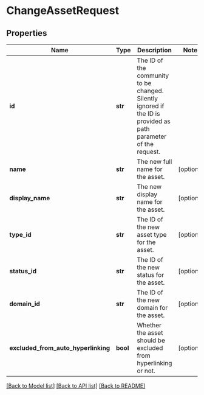 # ChangeAssetRequest

## Properties
Name | Type | Description | Notes
------------ | ------------- | ------------- | -------------
**id** | **str** | The ID of the community to be changed. Silently ignored if the ID is provided as path parameter of the request. | 
**name** | **str** | The new full name for the asset. | [optional] 
**display_name** | **str** | The new display name for the asset. | [optional] 
**type_id** | **str** | The ID of the new asset type for the asset. | [optional] 
**status_id** | **str** | The ID of the new status for the asset. | [optional] 
**domain_id** | **str** | The ID of the new domain for the asset. | [optional] 
**excluded_from_auto_hyperlinking** | **bool** | Whether the asset should be excluded from hyperlinking or not. | [optional] 

[[Back to Model list]](../README.md#documentation-for-models) [[Back to API list]](../README.md#documentation-for-api-endpoints) [[Back to README]](../README.md)

